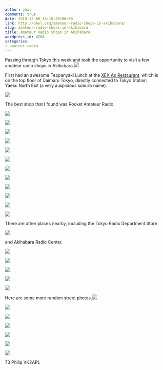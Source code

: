```yaml
---
author: phwl
comments: true
date: 2018-12-06 13:10:29+00:00
link: http://phwl.org/amateur-radio-shops-in-akihabara/
slug: amateur-radio-shops-in-akihabara
title: Amateur Radio Shops in Akihabara
wordpress_id: 4264
categories:
- amateur radio
---
```


Passing through Tokyo this week and took the opportunity to visit a few amateur radio shops in Akihabara.[![](/assets/images/2018/12/DSCF5835.jpg)](/assets/images/2018/12/DSCF5835.jpg)<!-- more -->

First had an awesome Teppanyaki Lunch at the [XEX An Restaurant](http://www.xexgroup.jp/tokyo), which is on the top floor of Daimaru Tokyo, directly connected to Tokyo Station Yaesu North Exit (a very auspicious suburb name).

[![](/assets/images/2018/12/DSCF5784.jpg)](/assets/images/2018/12/DSCF5784.jpg)



The best shop that I found was Rocket Amateur Radio.



[![](/assets/images/2018/12/IMG_9590.jpg)](/assets/images/2018/12/IMG_9590.jpg)

[![](/assets/images/2018/12/IMG_9584.jpg)](/assets/images/2018/12/IMG_9584.jpg)

[![](/assets/images/2018/12/IMG_9574.jpg)](/assets/images/2018/12/IMG_9574.jpg)

[![](/assets/images/2018/12/IMG_9577.jpg)](/assets/images/2018/12/IMG_9577.jpg)

[![](/assets/images/2018/12/IMG_9578.jpg)](/assets/images/2018/12/IMG_9578.jpg)

[![](/assets/images/2018/12/IMG_9579.jpg)](/assets/images/2018/12/IMG_9579.jpg)

[![](/assets/images/2018/12/IMG_9588.jpg)](/assets/images/2018/12/IMG_9588.jpg)

[![](/assets/images/2018/12/IMG_9586.jpg)](/assets/images/2018/12/IMG_9586.jpg)

[![](/assets/images/2018/12/IMG_9587.jpg)](/assets/images/2018/12/IMG_9587.jpg)

[![](/assets/images/2018/12/IMG_9573.jpg)](/assets/images/2018/12/IMG_9573.jpg)

[![](/assets/images/2018/12/IMG_9582.jpg)](/assets/images/2018/12/IMG_9582.jpg)

[![](/assets/images/2018/12/DSCF5829.jpg)](/assets/images/2018/12/DSCF5829.jpg)

There are other places nearby, including the Tokyo Radio Department Store



[![](/assets/images/2018/12/IMG_9599.jpg)](/assets/images/2018/12/IMG_9599.jpg)

and Akihabara Radio Center.



[![](/assets/images/2018/12/DSCF5810.jpg)](/assets/images/2018/12/DSCF5810.jpg)

[![](/assets/images/2018/12/DSCF5811.jpg)](/assets/images/2018/12/DSCF5811.jpg)

[![](/assets/images/2018/12/DSCF5808.jpg)](/assets/images/2018/12/DSCF5808.jpg)

[![](/assets/images/2018/12/IMG_9580.jpg)](/assets/images/2018/12/IMG_9580.jpg)

[![](/assets/images/2018/12/IMG_9581.jpg)](/assets/images/2018/12/IMG_9581.jpg)

Here are some more random street photos.[![](/assets/images/2018/12/DSCF5795.jpg)](/assets/images/2018/12/DSCF5795.jpg)

[![](/assets/images/2018/12/DSCF5814.jpg)](/assets/images/2018/12/DSCF5814.jpg)

[![](/assets/images/2018/12/DSCF5834.jpg)](/assets/images/2018/12/DSCF5834.jpg)

[![](/assets/images/2018/12/DSCF5815.jpg)](/assets/images/2018/12/DSCF5815.jpg)

[![](/assets/images/2018/12/DSCF5805.jpg)](/assets/images/2018/12/DSCF5805.jpg)

[![](/assets/images/2018/12/DSCF5843.jpg)](/assets/images/2018/12/DSCF5843.jpg)

[![](/assets/images/2018/12/DSCF5770.jpg)](/assets/images/2018/12/DSCF5770.jpg)

73 Philip VK2APL
